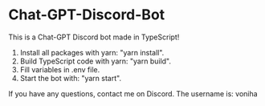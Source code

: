 # Chat-GPT-Discord-Bot
This is a Chat-GPT Discord bot made in TypeScript!

1. Install all packages with yarn: "yarn install".
2. Build TypeScript code with yarn: "yarn build".
3. Fill variables in .env file.
4. Start the bot with: "yarn start".

If you have any questions, contact me on Discord. The username is: voniha
